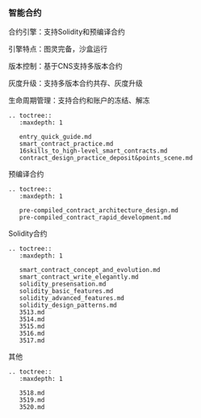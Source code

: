 ### 智能合约

合约引擎：支持Solidity和预编译合约

引擎特点：图灵完备，沙盒运行

版本控制：基于CNS支持多版本合约

灰度升级：支持多版本合约共存、灰度升级

生命周期管理：支持合约和账户的冻结、解冻

```eval_rst
.. toctree::
   :maxdepth: 1

   entry_quick_guide.md
   smart_contract_practice.md
   16skills_to_high-level_smart_contracts.md
   contract_design_practice_deposit&points_scene.md
```

预编译合约

```eval_rst
.. toctree::
   :maxdepth: 1

   pre-compiled_contract_architecture_design.md
   pre-compiled_contract_rapid_development.md
```

Solidity合约

```eval_rst
.. toctree::
   :maxdepth: 1

   smart_contract_concept_and_evolution.md
   smart_contract_write_elegantly.md
   solidity_presensation.md
   solidity_basic_features.md
   solidity_advanced_features.md
   solidity_design_patterns.md
   3513.md
   3514.md
   3515.md
   3516.md
   3517.md
```

其他

```eval_rst
.. toctree::
   :maxdepth: 1

   3518.md
   3519.md
   3520.md
```